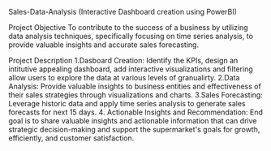 Sales-Data-Analysis (Interactive Dashboard creation using PowerBI)

Project Objective
To contribute to the success of a business by utilizing data analysis techniques, specifically focusing on time series analysis,
to provide valuable insights and accurate sales forecasting.

Project Description
1.Dasboard Creation: Identify the KPIs, design an intitutive appealing dashboard,
  add interactive visualizations and filtering allow users to explore the data at 
  various levels of granualirty.
2.Data Analysis: Provide valuable insights to business entities and effectiveness
  of their sales strategies through visualizations and charts.
3.Sales Forecasting: Leverage historic data and apply time series analysis to
  generate sales forecasts for next 15 days.
4. Actionable Insights and Recommendation: End goal is to share valuable insights and
   actionable information that can drive strategic decision-making and support the
   supermarket's goals for growth, efficiently, and customer satisfaction.

   


